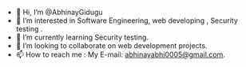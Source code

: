 - 👋 Hi, I’m @AbhinayGidugu
- 👀 I’m interested in Software Engineering, web developing , Security testing .
- 🌱 I’m currently learning Security testing.
- 💞️ I’m looking to collaborate on web development projects.
- 📫 How to reach me : My E-mail: abhinayabhi0005@gmail.com.

<!---
AbhinayGidugu/AbhinayGidugu is a ✨ special ✨ repository because its `README.md` (this file) appears on your GitHub profile.
You can click the Preview link to take a look at your changes.
--->
